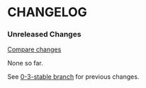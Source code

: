 # CHANGELOG

### Unreleased Changes

[Compare changes](https://github.com/tf/pr_log/compare/0-3-stable...master)

None so far.

See
[0-3-stable branch](https://github.com/tf/pr_log/blob/0-3-stable/CHANGELOG.md)
for previous changes.
